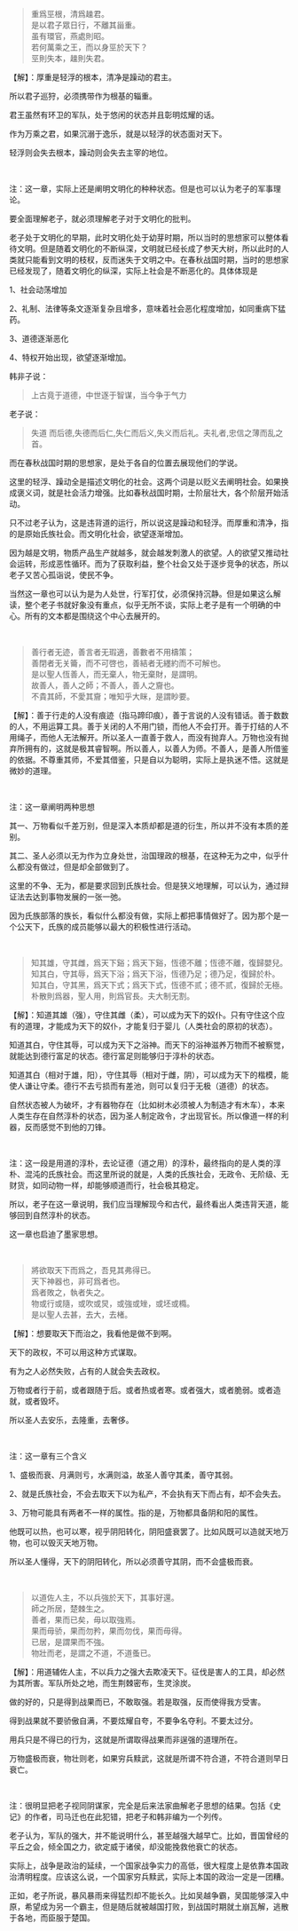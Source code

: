 <blockquote>重爲巠根，清爲趮君。<br/>是以君子眾日行，不離其甾重。<br/>虽有環官，燕處則昭。<br/>若何萬乘之王，而以身巠於天下？<br/>巠則失本，趮則失君。</blockquote><p>【解】：厚重是轻浮的根本，清净是躁动的君主。</p><p>所以君子巡狩，必须携带作为根基的辎重。</p><p>君王虽然有环卫的军队，处于悠闲的状态并且彰明炫耀的话。</p><p>作为万乘之君，如果沉溺于逸乐，就是以轻浮的状态面对天下。</p><p>轻浮则会失去根本，躁动则会失去主宰的地位。</p><p class="ztext-empty-paragraph"><br/></p><p>注：这一章，实际上还是阐明文明化的种种状态。但是也可以认为老子的军事理论。</p><p>要全面理解老子，就必须理解老子对于文明化的批判。</p><p>老子处于文明化的早期，此时文明化处于幼芽时期，所以当时的思想家可以整体看待文明。但是随着文明化的不断纵深，文明就已经长成了参天大树，所以此时的人类就只能看到文明的枝杈，反而迷失于文明之中。在春秋战国时期，当时的思想家已经发现了，随着文明化的纵深，实际上社会是不断恶化的。具体体现是</p><p>1、社会动荡增加</p><p>2、礼制、法律等条文逐渐复杂且增多，意味着社会恶化程度增加，如同重病下猛药。</p><p>3、道德逐渐恶化</p><p>4、特权开始出现，欲望逐渐增加。</p><p>韩非子说：</p><blockquote>上古竟于道德，中世逐于智谋，当今争于气力</blockquote><p>老子说：</p><blockquote>失道 而后德,失德而后仁,失仁而后义,失义而后礼。夫礼者,忠信之薄而乱之首。</blockquote><p>而在春秋战国时期的思想家，是处于各自的位置去展现他们的学说。</p><p>这里的轻浮、躁动全是描述文明化的社会。这两个词是以贬义去阐明社会。如果换成褒义词，就是社会活力增强。比如春秋战国时期，士阶层壮大，各个阶层开始活动。</p><p>只不过老子认为，这是违背道的运行，所以说这是躁动和轻浮。而厚重和清净，指的是原始氏族社会。而文明化社会，欲望逐渐增加。</p><p>因为越是文明，物质产品生产就越多，就会越发刺激人的欲望。人的欲望又推动社会运转，形成恶性循环。而为了获取利益，整个社会又处于逐步竞争的状态，所以老子又苦心孤诣说，使民不争。</p><p>当然这一章也可以认为是为人处世，行军打仗，必须保持沉静。但是如果这么解读，整个老子书就好象没有重点，似乎无所不谈，实际上老子是有一个明确的中心。所有的文本都是围绕这个中心去展开的。</p><p class="ztext-empty-paragraph"><br/></p><blockquote>善行者无迹，善言者无瑕適，善數者不用檮策；<br/>善閉者无关籥，而不可啓也，善結者无纆約而不可解也。<br/>是以聖人恆善人，而无棄人，物无棄財，是謂明。<br/>故善人，善人之師；不善人，善人之齎也。<br/>不貴其師，不愛其齎；唯知乎大眯，是謂眇要。</blockquote><p>【解】：善于行走的人没有痕迹（指马蹄印痕），善于言说的人没有错话。善于数数的人，不用运算工具。善于关闭的人不用门锁，而他人不会打开。善于打结的人不用绳子，而他人无法解开。所以圣人一直善于救人，而没有抛弃人。万物也没有抛弃所拥有的，这就是极其睿智啊。所以善人，以善人为师。不善人，是善人所借鉴的依据。不尊重其师，不爱其借鉴，只是自以为聪明，实际上是执迷不悟。这就是微妙的道理。</p><p class="ztext-empty-paragraph"><br/></p><p>注：这一章阐明两种思想</p><p>其一、万物看似千差万别，但是深入本质却都是道的衍生，所以并不没有本质的差别。</p><p>其二、圣人必须以无为作为立身处世，治国理政的根基，在这种无为之中，似乎什么都没有做过，但是却全部做到了。</p><p>这里的不争、无为，都是要求回到氏族社会。但是狭义地理解，可以认为，通过辩证法去达到事物发展的一张一弛。</p><p>因为氏族部落的族长，看似什么都没有做，实际上都把事情做好了。因为那个是一个公天下，氏族的成员能够以最大的积极性进行活动。</p><p class="ztext-empty-paragraph"><br/></p><blockquote>知其雄，守其雌，爲天下谿；爲天下谿，恆德不離；恆德不離，復歸嬰兒。<br/>知其白，守其辱，爲天下浴；爲天下浴，恆德乃足；德乃足，復歸於朴。<br/>知其白，守其黑，爲天下式；爲天下式，恆德不贰；德不贰，復歸於无極。<br/>朴散則爲器，聖人用，則爲官長。夫大制无割。</blockquote><p>【解】：知道其雄（强），守住其雌（柔），可以成为天下的奴仆。只有守住这个应有的道理，才能成为天下的奴仆，才能复归于婴儿（人类社会的原初的状态）。</p><p>知道其白，守住其辱，可以成为天下之浴神。而天下的浴神滋养万物而不被察觉，就能达到德行富足的状态。德行富足则能够归于淳朴的状态。</p><p>知道其白（相对于雄，阳），守住其辱（相对于雌，阴），可以成为天下的楷模，能使人谦让守柔。德行不去亏损而有差池，则可以复归于无极（道德）的状态。</p><p>自然状态被人为破坏，才有器物存在（比如树木必须被人为制造才有木车），本来人类生存在自然淳朴的状态，因为圣人制定政令，才出现官长。所以像道一样的利器，反而感觉不到他的刀锋。</p><p class="ztext-empty-paragraph"><br/></p><p>注：这一段是用道的淳朴，去论证德（道之用）的淳朴，最终指向的是人类的淳朴、混沌的氏族社会。而这里所说的就是，人类的氏族社会，无政令、无阶级、无财货，如同动物一样，却能够顺道而行，社会极其稳定。</p><p>所以，老子在这一章说明，我们应当理解现今和古代，最终看出人类违背天道，能够回到自然淳朴的状态。</p><p>这一章也启迪了墨家思想。</p><p class="ztext-empty-paragraph"><br/></p><blockquote>將欲取天下而爲之，吾見其弗得已。<br/>天下神器也，非可爲者也。<br/>爲者敗之，執者失之。<br/>物或行或隨，或吹或炅，或強或矬，或坯或橢。<br/>是以聖人去甚，去大，去楮。</blockquote><p>【解】：想要取天下而治之，我看他是做不到啊。</p><p>天下的政权，不可以用这种方式谋取。</p><p>有为之人必然失败，占有的人就会失去政权。</p><p>万物或者行于前，或者跟随于后。或者热或者寒。或者强大，或者脆弱。或者造就，或者毁坏。</p><p>所以圣人去安乐，去隆重，去奢侈。</p><p class="ztext-empty-paragraph"><br/></p><p>注：这一章有三个含义</p><p>1、盛极而衰、月满则亏，水满则溢，故圣人善守其柔，善守其弱。</p><p>2、就是氏族社会，不会去取天下以为私产，不会执有天下而占有，却不会失去。</p><p>3、万物可能具有两者不一样的属性。指的是，万物都具备阴和阳的属性。</p><p>他既可以热，也可以寒，视乎阴阳转化，阴阳盛衰罢了。比如风既可以造就天地万物，也可以毁灭天地万物。</p><p>所以圣人懂得，天下的阴阳转化，所以必须善守其阴，而不会盛极而衰。</p><p class="ztext-empty-paragraph"><br/></p><blockquote>以道佐人主，不以兵強於天下，其事好還。<br/>師之所居，楚棘生之。<br/>善者，果而已矣，毋以取強焉。<br/>果而毋骄，果而勿矜，果而勿伐，果而毋得。<br/>已居，是謂果而不強。<br/>物壯而老，是謂之不道，不道蚤已。</blockquote><p>【解】：用道辅佐人主，不以兵力之强大去欺凌天下。征伐是害人的工具，却必然为其所害。军队所处之地，而生荆棘密布，生灵涂炭。</p><p>做的好的，只是得到战果而已，不敢取强。若是取强，反而使得我方受害。</p><p>得到战果就不要骄傲自满，不要炫耀自夸，不要争名夺利。不要太过分。</p><p>用兵只是不得已的行为，这就是所谓取得战果而非逞强的道理所在。</p><p>万物盛极而衰，物壮则老，如果穷兵黩武，这就是所谓不符合道，不符合道则早日衰亡。</p><p class="ztext-empty-paragraph"><br/></p><p>注：很明显把老子视同阴谋家，完全是后来法家曲解老子思想的结果。包括《史记》的作者，司马迁也在此犯错，把老子和韩非编为一个列传。</p><p>老子认为，军队的强大，并不能说明什么，甚至越强大越早亡。比如，晋国曾经的平丘之会，倾全国之力，欲定威于诸侯，却没能挽救他衰亡的状态。</p><p>实际上，战争是政治的延续，一个国家战争实力的高低，很大程度上是依靠本国政治清明程度。应该这么说，一个国家穷兵黩武，实际上本国的政治一定是一团糟。</p><p>正如，老子所说，暴风暴雨来得猛烈却不能长久。比如吴越争霸，吴国能够深入中原，希望成为另一个霸主，但是随后就被越国打败，到战国时期就土崩瓦解，逃散于各地，而臣服于楚国。</p>
